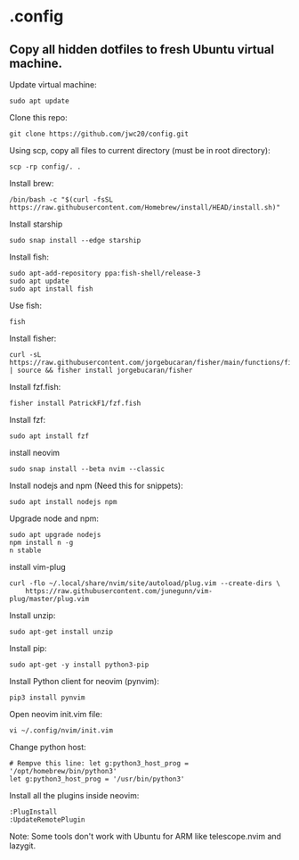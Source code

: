 # .config

## Copy all hidden dotfiles to fresh Ubuntu virtual machine.

Update virtual machine:

```
sudo apt update
```

Clone this repo:

```
git clone https://github.com/jwc20/config.git
```

Using scp, copy all files to current directory (must be in root directory):

```
scp -rp config/. .
```

Install brew:

```
/bin/bash -c "$(curl -fsSL https://raw.githubusercontent.com/Homebrew/install/HEAD/install.sh)"
```

Install starship

```
sudo snap install --edge starship
```

Install fish:

```
sudo apt-add-repository ppa:fish-shell/release-3
sudo apt update
sudo apt install fish
```

Use fish:

```
fish
```

Install fisher:

```
curl -sL https://raw.githubusercontent.com/jorgebucaran/fisher/main/functions/fisher.fish | source && fisher install jorgebucaran/fisher
```

Install fzf.fish:

```
fisher install PatrickF1/fzf.fish
```

Install fzf:

```
sudo apt install fzf
```

install neovim

```
sudo snap install --beta nvim --classic
```

Install nodejs and npm (Need this for snippets):

```
sudo apt install nodejs npm
```

Upgrade node and npm:

```
sudo apt upgrade nodejs
npm install n -g
n stable
```

install vim-plug

```
curl -flo ~/.local/share/nvim/site/autoload/plug.vim --create-dirs \
    https://raw.githubusercontent.com/junegunn/vim-plug/master/plug.vim
```

Install unzip:

```
sudo apt-get install unzip
```

Install pip:

```
sudo apt-get -y install python3-pip
```

Install Python client for neovim (pynvim):

```
pip3 install pynvim
```

Open neovim init.vim file:

```
vi ~/.config/nvim/init.vim
```

Change python host:

```
# Rempve this line: let g:python3_host_prog = '/opt/homebrew/bin/python3'
let g:python3_host_prog = '/usr/bin/python3'
```

Install all the plugins inside neovim:

```
:PlugInstall
:UpdateRemotePlugin
```

Note: Some tools don't work with Ubuntu for ARM like telescope.nvim and lazygit.
